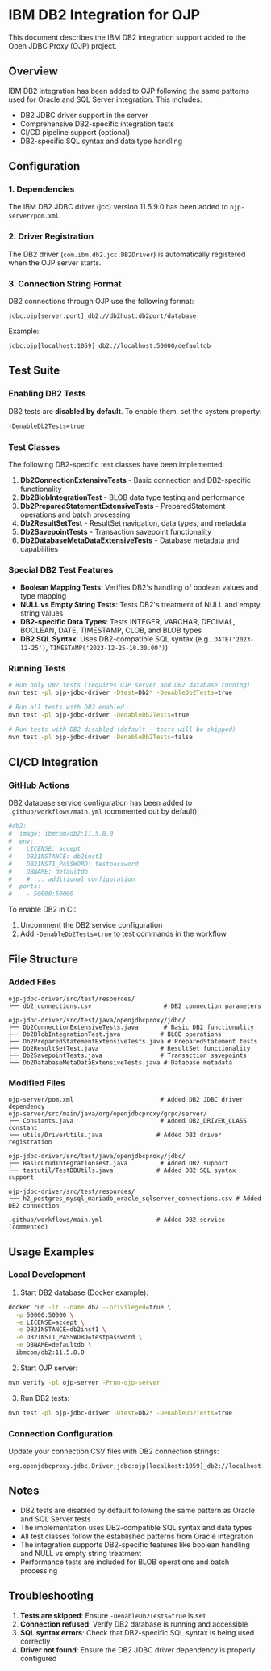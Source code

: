 # IBM DB2 Integration for OJP

This document describes the IBM DB2 integration support added to the Open JDBC Proxy (OJP) project.

## Overview

IBM DB2 integration has been added to OJP following the same patterns used for Oracle and SQL Server integration. This includes:

- DB2 JDBC driver support in the server
- Comprehensive DB2-specific integration tests
- CI/CD pipeline support (optional)
- DB2-specific SQL syntax and data type handling

## Configuration

### 1. Dependencies

The IBM DB2 JDBC driver (jcc) version 11.5.9.0 has been added to `ojp-server/pom.xml`.

### 2. Driver Registration

The DB2 driver (`com.ibm.db2.jcc.DB2Driver`) is automatically registered when the OJP server starts.

### 3. Connection String Format

DB2 connections through OJP use the following format:
```
jdbc:ojp[server:port]_db2://db2host:db2port/database
```

Example:
```
jdbc:ojp[localhost:1059]_db2://localhost:50000/defaultdb
```

## Test Suite

### Enabling DB2 Tests

DB2 tests are **disabled by default**. To enable them, set the system property:
```bash
-DenableDb2Tests=true
```

### Test Classes

The following DB2-specific test classes have been implemented:

1. **Db2ConnectionExtensiveTests** - Basic connection and DB2-specific functionality
2. **Db2BlobIntegrationTest** - BLOB data type testing and performance
3. **Db2PreparedStatementExtensiveTests** - PreparedStatement operations and batch processing
4. **Db2ResultSetTest** - ResultSet navigation, data types, and metadata
5. **Db2SavepointTests** - Transaction savepoint functionality
6. **Db2DatabaseMetaDataExtensiveTests** - Database metadata and capabilities

### Special DB2 Test Features

- **Boolean Mapping Tests**: Verifies DB2's handling of boolean values and type mapping
- **NULL vs Empty String Tests**: Tests DB2's treatment of NULL and empty string values
- **DB2-specific Data Types**: Tests INTEGER, VARCHAR, DECIMAL, BOOLEAN, DATE, TIMESTAMP, CLOB, and BLOB types
- **DB2 SQL Syntax**: Uses DB2-compatible SQL syntax (e.g., `DATE('2023-12-25')`, `TIMESTAMP('2023-12-25-10.30.00')`)

### Running Tests

```bash
# Run only DB2 tests (requires OJP server and DB2 database running)
mvn test -pl ojp-jdbc-driver -Dtest=Db2* -DenableDb2Tests=true

# Run all tests with DB2 enabled
mvn test -pl ojp-jdbc-driver -DenableDb2Tests=true

# Run tests with DB2 disabled (default - tests will be skipped)
mvn test -pl ojp-jdbc-driver -DenableDb2Tests=false
```

## CI/CD Integration

### GitHub Actions

DB2 database service configuration has been added to `.github/workflows/main.yml` (commented out by default):

```yaml
#db2:
#  image: ibmcom/db2:11.5.8.0
#  env:
#    LICENSE: accept
#    DB2INSTANCE: db2inst1
#    DB2INST1_PASSWORD: testpassword
#    DBNAME: defaultdb
#    # ... additional configuration
#  ports:
#    - 50000:50000
```

To enable DB2 in CI:
1. Uncomment the DB2 service configuration
2. Add `-DenableDb2Tests=true` to test commands in the workflow

## File Structure

### Added Files

```
ojp-jdbc-driver/src/test/resources/
├── db2_connections.csv                    # DB2 connection parameters

ojp-jdbc-driver/src/test/java/openjdbcproxy/jdbc/
├── Db2ConnectionExtensiveTests.java       # Basic DB2 functionality
├── Db2BlobIntegrationTest.java           # BLOB operations
├── Db2PreparedStatementExtensiveTests.java # PreparedStatement tests
├── Db2ResultSetTest.java                 # ResultSet functionality
├── Db2SavepointTests.java                # Transaction savepoints
└── Db2DatabaseMetaDataExtensiveTests.java # Database metadata
```

### Modified Files

```
ojp-server/pom.xml                        # Added DB2 JDBC driver dependency
ojp-server/src/main/java/org/openjdbcproxy/grpc/server/
├── Constants.java                        # Added DB2_DRIVER_CLASS constant
└── utils/DriverUtils.java               # Added DB2 driver registration

ojp-jdbc-driver/src/test/java/openjdbcproxy/jdbc/
├── BasicCrudIntegrationTest.java         # Added DB2 support
└── testutil/TestDBUtils.java            # Added DB2 SQL syntax support

ojp-jdbc-driver/src/test/resources/
└── h2_postgres_mysql_mariadb_oracle_sqlserver_connections.csv # Added DB2 connection

.github/workflows/main.yml               # Added DB2 service (commented)
```

## Usage Examples

### Local Development

1. Start DB2 database (Docker example):
```bash
docker run -it --name db2 --privileged=true \
  -p 50000:50000 \
  -e LICENSE=accept \
  -e DB2INSTANCE=db2inst1 \
  -e DB2INST1_PASSWORD=testpassword \
  -e DBNAME=defaultdb \
  ibmcom/db2:11.5.8.0
```

2. Start OJP server:
```bash
mvn verify -pl ojp-server -Prun-ojp-server
```

3. Run DB2 tests:
```bash
mvn test -pl ojp-jdbc-driver -Dtest=Db2* -DenableDb2Tests=true
```

### Connection Configuration

Update your connection CSV files with DB2 connection strings:
```csv
org.openjdbcproxy.jdbc.Driver,jdbc:ojp[localhost:1059]_db2://localhost:50000/defaultdb,testuser,testpassword
```

## Notes

- DB2 tests are disabled by default following the same pattern as Oracle and SQL Server tests
- The implementation uses DB2-compatible SQL syntax and data types
- All test classes follow the established patterns from Oracle integration
- The integration supports DB2-specific features like boolean handling and NULL vs empty string treatment
- Performance tests are included for BLOB operations and batch processing

## Troubleshooting

1. **Tests are skipped**: Ensure `-DenableDb2Tests=true` is set
2. **Connection refused**: Verify DB2 database is running and accessible
3. **SQL syntax errors**: Check that DB2-specific SQL syntax is being used correctly
4. **Driver not found**: Ensure the DB2 JDBC driver dependency is properly configured
